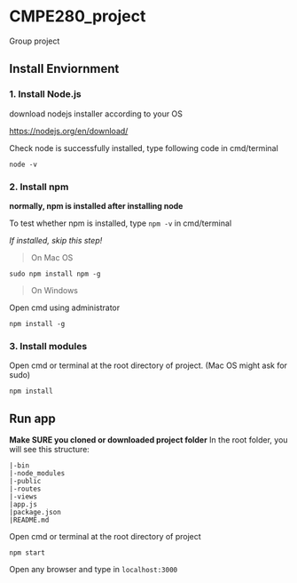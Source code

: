 # CMPE280_project
Group project
## Install Enviornment
### 1. Install Node.js

download nodejs installer according to your OS

https://nodejs.org/en/download/

Check node is successfully installed, type following code in cmd/terminal 
```
node -v
```

### 2. Install npm
**normally, npm is installed after installing node**

To test whether npm is installed, type `npm -v` in cmd/terminal 

*If installed, skip this step!*

>On Mac OS
```
sudo npm install npm -g
```

>On Windows

Open cmd using administrator
```
npm install -g
```

### 3. Install modules
Open cmd or terminal at the root directory of project. (Mac OS might ask for sudo)

```
npm install
```

## Run app

**Make SURE you cloned or downloaded project folder**
In the root folder, you will see this structure:

```
|-bin
|-node_modules
|-public
|-routes
|-views
|app.js
|package.json
|README.md
```


Open cmd or terminal at the root directory of project
```
npm start
```
Open any browser and type in `localhost:3000`
